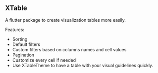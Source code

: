 
## XTable

A flutter package to create visualization tables more easily. 

Features:
  - Sorting
  - Default filters
  - Custom filters based on columns names and cell values
  - Pagination
  - Customize every cell if needed
  - Use XTableTheme to have a table with your visual guidelines quickly. 
